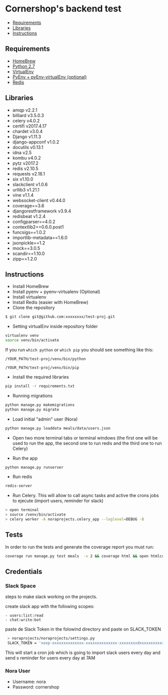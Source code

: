# Cornershop's backend test

- [Requirements](#Requirements)
- [Libraries](#Libraries)
- [Instructions](#Instructions)

## <a name="Requirements"></a>Requirements

- [HomeBrew](https://brew.sh/index_es)
- [Python 2.7](https://www.python.org/download/releases/2.7/)
- [VirtualEnv](https://github.com/pypa/virtualenv)
- [PyEnv + pyEnv-virtualEnv (optional)](https://github.com/pyenv/pyenv-virtualenv)
- [Redis](https://redis.io/)

## <a name="Libraries"></a>Libraries

- amqp v2.2.1
- billiard v3.5.0.3
- celery v4.0.2
- certifi v2017.4.17
- chardet v3.0.4
- Django v1.11.3
- django-appconf v1.0.2
- docutils v0.13.1
- idna v2.5
- kombu v4.0.2
- pytz v2017.2
- redis v2.10.5
- requests v2.18.1
- six v1.10.0
- slackclient v1.0.6
- urllib3 v1.21.1
- vine v1.1.4
- websocket-client v0.44.0
- coverage==3.6
- djangorestframework v3.9.4
- redisbeat v1.2.4
- configparser==4.0.2
- contextlib2==0.6.0.post1
- funcsigs==1.0.2
- importlib-metadata==1.6.0
- jsonpickle==1.2
- mock==3.0.5
- scandir==1.10.0
- zipp==1.2.0


## <a name="Instructions"></a>Instructions

- Install HomeBrew
- Install pyenv + pyenv-virtualenv (Optional)
- Install virtualenv
- Install Redis (easier with HomeBrew)
- Clone the repository 


```bash
$ git clone git@github.com:xxxxxxxx/test-proj.git
```

- Setting virtualEnv inside repository folder

```bash
virtualenv venv
source venv/bin/activate
```

If you run ``which python`` or ``which pip`` you should see something like this: 
    
```
/YOUR_PATH/test-proj/venv/bin/python 
```

```
/YOUR_PATH/test-proj/venv/bin/pip 
```

- Install the required libraries

```bash
pip install -r requirements.txt
```

- Running migrations

```bash
python manage.py makemigrations
python manage.py migrate
```

- Load initial "admin" user (Nora)

```bash
python manage.py loaddata meals/data/users.json
```

- Open two more terminal tabs or terminal windows (the first one will be used to run the app, the second one to run redis and the third one to run Celery)

- Run the app

```bash
python manage.py runserver
```

- Run redis

```bash
redis-server
```

- Run Celery.
This will allow to call async tasks and active the crons jobs to ejecute (import users, reminder for slack)

```bash
> open terminal
> source /venv/bin/activate
> celery worker -A noraprojects.celery_app --loglevel=DEBUG -B
```

## Tests

In order to run the tests and generate the coverage report you must run:

```bash
coverage run manage.py test meals  -v 2 && coverage html && open htmlcov/index.html
```

## Credentials

### Slack Space
steps to make slack working on the projects.

create slack app with the following scopes:

	- users:list:read
	- chat:write:bot

paste de Slack Token in the folowind directory and paste on SLACK_TOKEN

```bash
 > noraprojects/noraprojects/settings.py
 SLACK_TOKEN = 'xoxp-xxxxxxxxxxxxxx-xxxxxxxxxxxxxx-xxxxxxxxdxxxxxxxxxxxxxxx'
```

This will start a cron job which is going to import slack users every day and send s reminder for users every day at 7AM

### Nora User

- Username: nora
- Password: cornershop
